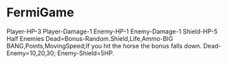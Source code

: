 # FermiGame
Player-HP-3
Player-Damage-1
Enemy-HP-1
Enemy-Damage-1
Shield-HP-5
Half Enemies Dead=Bonus-Random.Shield,Life,Ammo-BIG BANG,Points,MovingSpeed;If you hit the horse the bonus falls down.
Dead-Enemy=10,20,30;
Enemy-Shield=5HP.